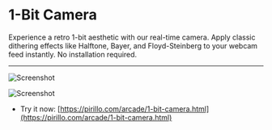 
# 1-Bit Camera

Experience a retro 1-bit aesthetic with our real-time camera. Apply classic dithering effects like Halftone, Bayer, and Floyd-Steinberg to your webcam feed instantly. No installation required.

---

![Screenshot](https://github.com/ChrisPirillo/1-bit-camera/blob/main/assets/screenshot.png?raw=true)


![Screenshot](https://raw.githubusercontent.com/ChrisPirillo/1-bit-camera/main/assets/screenshot.png)

* Try it now: [https://pirillo.com/arcade/1-bit-camera.html](https://pirillo.com/arcade/1-bit-camera.html)
